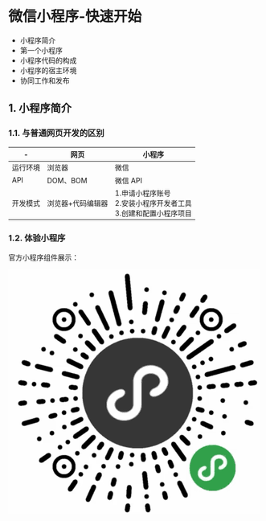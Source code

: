 # 微信小程序-快速开始

* 小程序简介
* 第一个小程序
* 小程序代码的构成
* 小程序的宿主环境
* 协同工作和发布

## 1. 小程序简介

### 1.1. 与普通网页开发的区别

| -    | 网页        | 小程序                                       |
|------|-----------|-------------------------------------------|
| 运行环境 | 浏览器       | 微信                                        |
| API  | DOM、BOM   | 微信 API                                    |
| 开发模式 | 浏览器+代码编辑器 | 1.申请小程序账号<br>2.安装小程序开发者工具<br>3.创建和配置小程序项目 |

### 1.2. 体验小程序

官方小程序组件展示：

![官方小程序组件展示](./images/01-wx-test.png)
